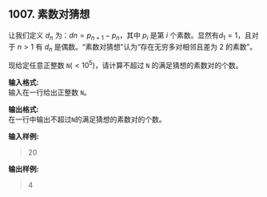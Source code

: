 ﻿## 1007. 素数对猜想
让我们定义 $d_n$ 为：$d_​n=p_{​n+1}−p_n$，其中 $p_i$ 是第 $i$ 个素数。显然有$d_1=1$，且对于 $n>1$ 有 $d_n$ 是偶数。“素数对猜想”认为“存在无穷多对相邻且差为 2 的素数”。

现给定任意正整数 `N`$(<10
^5)$，请计算不超过 `N` 的满足猜想的素数对的个数。

**输入格式:**  
输入在一行给出正整数 `N`。

**输出格式:**  
在一行中输出不超过`N`的满足猜想的素数对的个数。

**输入样例:**
>20

**输出样例:**
>4  